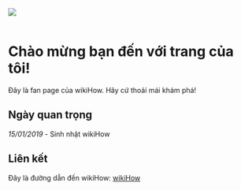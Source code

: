 <!DOCTYPE html>
<html>
<head>
<title>Pham Ngoc Anh Quoc</title>
</head>
<body>
<img src="https://toanthaydinh.com/wp-content/uploads/2020/04/anh-bia-anime-cap-doi-8.png">
<table background color="#5C85FF">
</td></tr>
</table></body>
<h1>Chào mừng bạn đến với trang của tôi!</h1>
<p>Đây là fan page của wikiHow. Hãy cứ thoải mái khám phá!</p>
<h2>Ngày quan trọng</h2>
<p><i>15/01/2019</i> - Sinh nhật wikiHow</p>
<h2>Liên kết</h2>
<p>Đây là đường dẫn đến wikiHow: <a href="http://www.wikihow.com">wikiHow</a></p>
</body>
</html>
